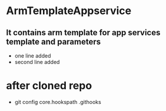 # ArmTemplateAppservice

## It contains arm template for app services template and parameters

- one line added 
- second line added


# after cloned repo 

- git config core.hookspath .githooks
